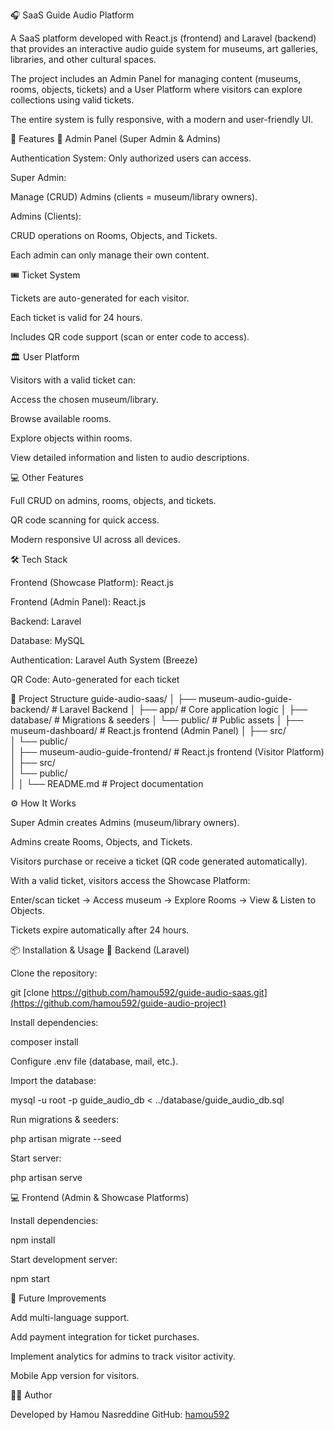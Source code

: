 🎧 SaaS Guide Audio Platform

A SaaS platform developed with React.js (frontend) and Laravel (backend) that provides an interactive audio guide system for museums, art galleries, libraries, and other cultural spaces.

The project includes an Admin Panel for managing content (museums, rooms, objects, tickets) and a User Platform where visitors can explore collections using valid tickets.

The entire system is fully responsive, with a modern and user-friendly UI.

🚀 Features
🔐 Admin Panel (Super Admin & Admins)

Authentication System: Only authorized users can access.

Super Admin:

Manage (CRUD) Admins (clients = museum/library owners).

Admins (Clients):

CRUD operations on Rooms, Objects, and Tickets.

Each admin can only manage their own content.

🎟️ Ticket System

Tickets are auto-generated for each visitor.

Each ticket is valid for 24 hours.

Includes QR code support (scan or enter code to access).

🏛️ User Platform

Visitors with a valid ticket can:

Access the chosen museum/library.

Browse available rooms.

Explore objects within rooms.

View detailed information and listen to audio descriptions.

💻 Other Features

Full CRUD on admins, rooms, objects, and tickets.

QR code scanning for quick access.

Modern responsive UI across all devices.

🛠️ Tech Stack

Frontend (Showcase Platform): React.js

Frontend (Admin Panel): React.js

Backend: Laravel

Database: MySQL

Authentication: Laravel Auth System (Breeze)

QR Code: Auto-generated for each ticket

📂 Project Structure
guide-audio-saas/
│
├── museum-audio-guide-backend/                   # Laravel Backend
│   ├── app/                   # Core application logic
│   ├── database/              # Migrations & seeders
│   └── public/                # Public assets
│
├── museum-dashboard/            # React.js frontend (Admin Panel)
│   ├── src/                   
│   └── public/                
│
├── museum-audio-guide-frontend/         # React.js frontend (Visitor Platform)
│   ├── src/                   
│   └── public/                
│
│
└── README.md                  # Project documentation

⚙️ How It Works

Super Admin creates Admins (museum/library owners).

Admins create Rooms, Objects, and Tickets.

Visitors purchase or receive a ticket (QR code generated automatically).

With a valid ticket, visitors access the Showcase Platform:

Enter/scan ticket → Access museum → Explore Rooms → View & Listen to Objects.

Tickets expire automatically after 24 hours.

📦 Installation & Usage
🔧 Backend (Laravel)

Clone the repository:

git [clone https://github.com/hamou592/guide-audio-saas.git](https://github.com/hamou592/guide-audio-project)


Install dependencies:

composer install


Configure .env file (database, mail, etc.).

Import the database:

mysql -u root -p guide_audio_db < ../database/guide_audio_db.sql


Run migrations & seeders:

php artisan migrate --seed


Start server:

php artisan serve

💻 Frontend (Admin & Showcase Platforms)

Install dependencies:

npm install


Start development server:

npm start

<!--📸 Screenshots
Admin Panel

Dashboard (Screenshot)

Manage Admins (Screenshot)

Manage Rooms (Screenshot)

Manage Objects (Screenshot)

Manage Tickets (Screenshot)

User Platform

Ticket Validation (Screenshot)

Museum Rooms (Screenshot)

Objects Showcase with Audio (Screenshot) -->

🔮 Future Improvements

Add multi-language support.

Add payment integration for ticket purchases.

Implement analytics for admins to track visitor activity.

Mobile App version for visitors.

👨‍💻 Author

Developed by Hamou Nasreddine
GitHub: [hamou592](https://github.com/hamou592)
